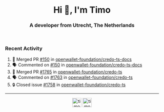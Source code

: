 <h1 align="center">Hi 👋, I'm Timo</h1>
<h3 align="center">A developer from Utrecht, The Netherlands</h3>
<br/>
<!-- https://github.com/rahuldkjain/github-profile-readme-generator --!>

<!--  <p align="left"><img src="https://github-readme-stats.vercel.app/api?username=timoglastra&show_icons=true&count_private=true&" alt="timoglastra" /></p> --!>

<!--
Github language stats
<p align="left"><img src="https://github-readme-stats.vercel.app/api/top-langs/?username=timoglastra&layout=compact" alt="timoglastra" /><p>
-->

<!-- Codestats language stats -->
<!-- <p align="left"><img src="https://codestats-readme.vercel.app/api/top-langs/?username=timoglastra&layout=compact&language_count=12" alt="timoglastra" /><p>    --!>
  
<h3>Recent Activity</h3>

<!--START_SECTION:activity-->
1. 🎉 Merged PR [#150](https://github.com/openwallet-foundation/credo-ts-docs/pull/150) in [openwallet-foundation/credo-ts-docs](https://github.com/openwallet-foundation/credo-ts-docs)
2. 🗣 Commented on [#150](https://github.com/openwallet-foundation/credo-ts-docs/pull/150#issuecomment-1946454200) in [openwallet-foundation/credo-ts-docs](https://github.com/openwallet-foundation/credo-ts-docs)
3. 🎉 Merged PR [#1765](https://github.com/openwallet-foundation/credo-ts/pull/1765) in [openwallet-foundation/credo-ts](https://github.com/openwallet-foundation/credo-ts)
4. 🗣 Commented on [#1763](https://github.com/openwallet-foundation/credo-ts/issues/1763#issuecomment-1946346789) in [openwallet-foundation/credo-ts](https://github.com/openwallet-foundation/credo-ts)
5. 🔒 Closed issue [#1758](https://github.com/openwallet-foundation/credo-ts/issues/1758) in [openwallet-foundation/credo-ts](https://github.com/openwallet-foundation/credo-ts)
<!--END_SECTION:activity-->

---

<p align="center">
<a href="https://twitter.com/timoglastra" target="blank"><img align="center" src="https://cdn.jsdelivr.net/npm/simple-icons@3.0.1/icons/twitter.svg" alt="timoglastra" height="30" width="30" /></a>
<a href="https://linkedin.com/in/timoglastra" target="blank"><img align="center" src="https://cdn.jsdelivr.net/npm/simple-icons@3.0.1/icons/linkedin.svg" alt="timoglastra" height="30" width="30" /></a>
</p>



